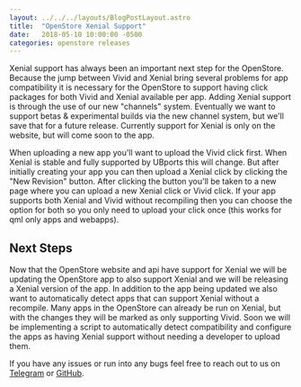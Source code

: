 ```yaml
---
layout: ../../../layouts/BlogPostLayout.astro
title:  "OpenStore Xenial Support"
date:   2018-05-10 10:00:00 -0500
categories: openstore releases
---
```


Xenial support has always been an important next step for the OpenStore. Because
the jump between Vivid and Xenial bring several problems for app compatibility
it is necessary for the OpenStore to support having click packages for both
Vivid and Xenial available per app. Adding Xenial support is through the use of
our new "channels" system. Eventually we want to support betas & experimental
builds via the new channel system, but we'll save that for a future release.
Currently support for Xenial is only on the website, but will come soon to the
app.

When uploading a new app you'll want to upload the Vivid click first. When
Xenial is stable and fully supported by UBports this will change. But after
initially creating your app you can then upload a Xenial click by clicking the
"New Revision" button. After clicking the button you'll be taken to a new page
where you can upload a new Xenial click or Vivid click. If your app supports
both Xenial and Vivid without recompiling then you can choose the option for
both so you only need to upload your click once (this works for qml only apps
and webapps).

## Next Steps

Now that the OpenStore website and api have support for Xenial we will be
updating the OpenStore app to also support Xenial and we will be releasing a
Xenial version of the app. In addition to the app being updated we also want to
automatically detect apps that can support Xenial without a recompile. Many
apps in the OpenStore can already be run on Xenial, but with the changes they
will be marked as only supporting Vivid. Soon we will be implementing a script
to automatically detect compatibility and configure the apps as having Xenial
support without needing a developer to upload them.

If you have any issues or run into any bugs feel free to reach out to us on
[Telegram](https://open-store.io/telegram) or
[GitHub](https://github.com/UbuntuOpenStore/openstore-meta/issues).
